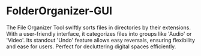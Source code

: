 # FolderOrganizer-GUI
 The File Organizer Tool swiftly sorts files in directories by their extensions. With a user-friendly interface, it categorizes files into groups like 'Audio' or 'Video'. Its standout 'Undo' feature allows easy reversals, ensuring flexibility and ease for users. Perfect for decluttering digital spaces efficiently.
